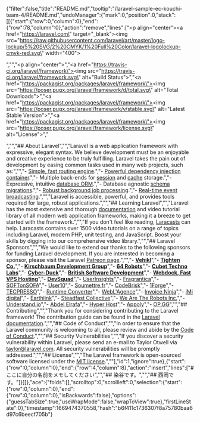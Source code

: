 {"filter":false,"title":"README.md","tooltip":"/laravel-sample-ec-kouchi-team-4/README.md","undoManager":{"mark":0,"position":0,"stack":[[{"start":{"row":0,"column":0},"end":{"row":78,"column":0},"action":"remove","lines":["<p align=\"center\"><a href=\"https://laravel.com\" target=\"_blank\"><img src=\"https://raw.githubusercontent.com/laravel/art/master/logo-lockup/5%20SVG/2%20CMYK/1%20Full%20Color/laravel-logolockup-cmyk-red.svg\" width=\"400\"></a></p>","","<p align=\"center\">","<a href=\"https://travis-ci.org/laravel/framework\"><img src=\"https://travis-ci.org/laravel/framework.svg\" alt=\"Build Status\"></a>","<a href=\"https://packagist.org/packages/laravel/framework\"><img src=\"https://poser.pugx.org/laravel/framework/d/total.svg\" alt=\"Total Downloads\"></a>","<a href=\"https://packagist.org/packages/laravel/framework\"><img src=\"https://poser.pugx.org/laravel/framework/v/stable.svg\" alt=\"Latest Stable Version\"></a>","<a href=\"https://packagist.org/packages/laravel/framework\"><img src=\"https://poser.pugx.org/laravel/framework/license.svg\" alt=\"License\"></a>","</p>","","## About Laravel","","Laravel is a web application framework with expressive, elegant syntax. We believe development must be an enjoyable and creative experience to be truly fulfilling. Laravel takes the pain out of development by easing common tasks used in many web projects, such as:","","- [Simple, fast routing engine](https://laravel.com/docs/routing).","- [Powerful dependency injection container](https://laravel.com/docs/container).","- Multiple back-ends for [session](https://laravel.com/docs/session) and [cache](https://laravel.com/docs/cache) storage.","- Expressive, intuitive [database ORM](https://laravel.com/docs/eloquent).","- Database agnostic [schema migrations](https://laravel.com/docs/migrations).","- [Robust background job processing](https://laravel.com/docs/queues).","- [Real-time event broadcasting](https://laravel.com/docs/broadcasting).","","Laravel is accessible, powerful, and provides tools required for large, robust applications.","","## Learning Laravel","","Laravel has the most extensive and thorough [documentation](https://laravel.com/docs) and video tutorial library of all modern web application frameworks, making it a breeze to get started with the framework.","","If you don't feel like reading, [Laracasts](https://laracasts.com) can help. Laracasts contains over 1500 video tutorials on a range of topics including Laravel, modern PHP, unit testing, and JavaScript. Boost your skills by digging into our comprehensive video library.","","## Laravel Sponsors","","We would like to extend our thanks to the following sponsors for funding Laravel development. If you are interested in becoming a sponsor, please visit the Laravel [Patreon page](https://patreon.com/taylorotwell).","","- **[Vehikl](https://vehikl.com/)**","- **[Tighten Co.](https://tighten.co)**","- **[Kirschbaum Development Group](https://kirschbaumdevelopment.com)**","- **[64 Robots](https://64robots.com)**","- **[Cubet Techno Labs](https://cubettech.com)**","- **[Cyber-Duck](https://cyber-duck.co.uk)**","- **[British Software Development](https://www.britishsoftware.co)**","- **[Webdock, Fast VPS Hosting](https://www.webdock.io/en)**","- **[DevSquad](https://devsquad.com)**","- [UserInsights](https://userinsights.com)","- [Fragrantica](https://www.fragrantica.com)","- [SOFTonSOFA](https://softonsofa.com/)","- [User10](https://user10.com)","- [Soumettre.fr](https://soumettre.fr/)","- [CodeBrisk](https://codebrisk.com)","- [1Forge](https://1forge.com)","- [TECPRESSO](https://tecpresso.co.jp/)","- [Runtime Converter](http://runtimeconverter.com/)","- [WebL'Agence](https://weblagence.com/)","- [Invoice Ninja](https://www.invoiceninja.com)","- [iMi digital](https://www.imi-digital.de/)","- [Earthlink](https://www.earthlink.ro/)","- [Steadfast Collective](https://steadfastcollective.com/)","- [We Are The Robots Inc.](https://watr.mx/)","- [Understand.io](https://www.understand.io/)","- [Abdel Elrafa](https://abdelelrafa.com)","- [Hyper Host](https://hyper.host)","- [Appoly](https://www.appoly.co.uk)","- [OP.GG](https://op.gg)","","## Contributing","","Thank you for considering contributing to the Laravel framework! The contribution guide can be found in the [Laravel documentation](https://laravel.com/docs/contributions).","","## Code of Conduct","","In order to ensure that the Laravel community is welcoming to all, please review and abide by the [Code of Conduct](https://laravel.com/docs/contributions#code-of-conduct).","","## Security Vulnerabilities","","If you discover a security vulnerability within Laravel, please send an e-mail to Taylor Otwell via [taylor@laravel.com](mailto:taylor@laravel.com). All security vulnerabilities will be promptly addressed.","","## License","","The Laravel framework is open-sourced software licensed under the [MIT license](https://opensource.org/licenses/MIT).",""],"id":1,"ignore":true},{"start":{"row":0,"column":0},"end":{"row":4,"column":8},"action":"insert","lines":["# ここに自分の名前をメモしてください","","## 染谷です。","","## 西岡です。"]}]]},"ace":{"folds":[],"scrolltop":0,"scrollleft":0,"selection":{"start":{"row":0,"column":0},"end":{"row":0,"column":0},"isBackwards":false},"options":{"guessTabSize":true,"useWrapMode":false,"wrapToView":true},"firstLineState":0},"timestamp":1669474370558,"hash":"b6f411c1736307f8a75780baa6d97c6beecf705b"}